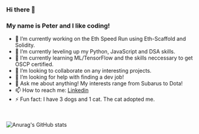 ### Hi there 👋
### My name is Peter and I like coding!

- 🔭 I’m currently working on the Eth Speed Run using Eth-Scaffold and Solidity.
- 🌱 I’m currently leveling up my Python, JavaScript and DSA skills.
- 🌱 I’m currently learning ML/TensorFlow and the skills neccessary to get OSCP certified. 
- 👯 I’m looking to collaborate on any interesting projects.
- 🤔 I’m looking for help with finding a dev job!
- 💬 Ask me about anything! My interests range from Subarus to Dota! 
- 📫 How to reach me: [Linkedin](https://www.linkedin.com/in/peter-joh-03b69a1a1/)
- ⚡ Fun fact: I have 3 dogs and 1 cat. The cat adopted me.

<br>


![Anurag's GitHub stats](https://github-readme-stats.vercel.app/api?username=rollingferret&show_icons=true&theme=highcontrast&count_private=true)

<!--
**rollingferret/rollingferret** is a ✨ _special_ ✨ repository because its `README.md` (this file) appears on your GitHub profile.

Here are some ideas to get you started:

- 🔭 I’m currently working on ...
- 🌱 I’m currently learning ...
- 👯 I’m looking to collaborate on ...
- 🤔 I’m looking for help with ...
- 💬 Ask me about ...
- 📫 How to reach me: ...
- 😄 Pronouns: ...
- ⚡ Fun fact: ...
-->
